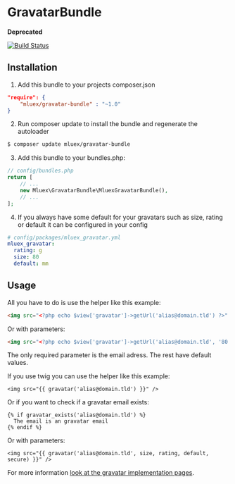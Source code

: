 GravatarBundle
==============

**Deprecated**

[![Build Status](https://travis-ci.org/mluex/gravatar-bundle.svg?branch=master)](https://travis-ci.org/mluex/gravatar-bundle)

Installation
------------

  1. Add this bundle to your projects composer.json

  ```json
  "require": { 
      "mluex/gravatar-bundle" : "~1.0"
  }
  ```

  2. Run composer update to install the bundle and regenerate the autoloader
  
  ```bash
  $ composer update mluex/gravatar-bundle
  ```

  3. Add this bundle to your bundles.php:

  ```php
  // config/bundles.php
  return [
      // ...
      new Mluex\GravatarBundle\MluexGravatarBundle(),
      // ...
  ];
  ```

  4. If you always have some default for your gravatars such as size, rating or default it can be configured in your config

  ```yaml
  # config/packages/mluex_gravatar.yml
  mluex_gravatar:
    rating: g
    size: 80
    default: mm
  ```

Usage
-----

All you have to do is use the helper like this example:

```html
<img src="<?php echo $view['gravatar']->getUrl('alias@domain.tld') ?>" />
```

Or with parameters:

```html
<img src="<?php echo $view['gravatar']->getUrl('alias@domain.tld', '80', 'g', 'defaultimage.png', true) ?>" />
```

The only required parameter is the email adress. The rest have default values.

If you use twig you can use the helper like this example:

```
<img src="{{ gravatar('alias@domain.tld') }}" />
```

Or if you want to check if a gravatar email exists:

```
{% if gravatar_exists('alias@domain.tld') %}
  The email is an gravatar email
{% endif %}
```

Or with parameters:

```
<img src="{{ gravatar('alias@domain.tld', size, rating, default, secure) }}" />
```

For more information [look at the gravatar implementation pages][gravatar].

[gravatar]: http://en.gravatar.com/site/implement/
